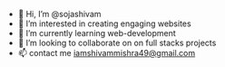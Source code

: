 - 👋 Hi, I’m @sojashivam
- 👀 I’m interested in creating engaging websites
- 🌱 I’m currently learning web-development
- 💞️ I’m looking to collaborate on on full stacks projects
- 📫 contact me iamshivammishra49@gmail.com


<!---
sojashivam/sojashivam is a ✨ special ✨ repository because its `README.md` (this file) appears on your GitHub profile.
You can click the Preview link to take a look at your changes.
--->
